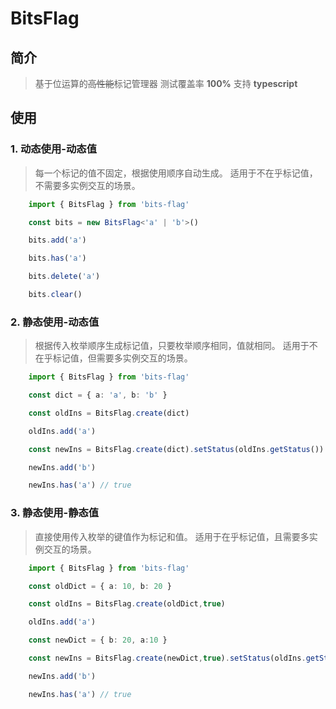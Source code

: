 # BitsFlag

## 简介
> 基于位运算的~~高性能~~标记管理器
> 测试覆盖率 **100%**
> 支持 **typescript**

## 使用

### 1. 动态使用-动态值
> 每一个标记的值不固定，根据使用顺序自动生成。
> 适用于不在乎标记值，不需要多实例交互的场景。
```typescript
    import { BitsFlag } from 'bits-flag'

    const bits = new BitsFlag<'a' | 'b'>()

    bits.add('a')

    bits.has('a')

    bits.delete('a')

    bits.clear()
```

### 2. 静态使用-动态值
> 根据传入枚举顺序生成标记值，只要枚举顺序相同，值就相同。
> 适用于不在乎标记值，但需要多实例交互的场景。
```typescript
    import { BitsFlag } from 'bits-flag'

    const dict = { a: 'a', b: 'b' }

    const oldIns = BitsFlag.create(dict)

    oldIns.add('a')

    const newIns = BitsFlag.create(dict).setStatus(oldIns.getStatus())

    newIns.add('b')

    newIns.has('a') // true
```

### 3. 静态使用-静态值
> 直接使用传入枚举的键值作为标记和值。
> 适用于在乎标记值，且需要多实例交互的场景。
```typescript
    import { BitsFlag } from 'bits-flag'

    const oldDict = { a: 10, b: 20 }

    const oldIns = BitsFlag.create(oldDict,true)

    oldIns.add('a')

    const newDict = { b: 20, a:10 }

    const newIns = BitsFlag.create(newDict,true).setStatus(oldIns.getStatus())

    newIns.add('b')

    newIns.has('a') // true
```
